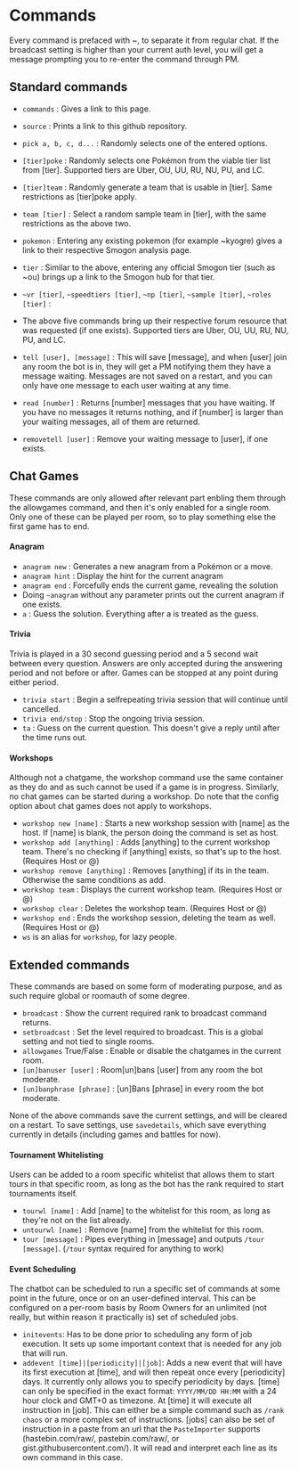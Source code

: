 Commands
========

Every command is prefaced with ~, to separate it from regular chat. If the broadcast setting is
higher than your current auth level, you will get a message prompting you to re-enter the command through PM.

Standard commands
-----------------

- `commands` : Gives a link to this page.
- `source` : Prints a link to this github repository.
- `pick a, b, c, d...` : Randomly selects one of the entered options.

- `[tier]poke` : Randomly selects one Pokémon from the viable tier list from [tier]. Supported tiers are Uber, OU, UU, RU, NU, PU, and LC.
- `[tier]team` : Randomly generate a team that is usable in [tier]. Same restrictions as [tier]poke apply.
- `team [tier]` : Select a random sample team in [tier], with the same restrictions as the above two.
- `pokemon` : Entering any existing pokemon (for example ~kyogre) gives a link to their respective Smogon analysis page.
- `tier` : Similar to the above, entering any official Smogon tier (such as ~ou) brings up a link to the Smogon hub for that tier.

- `~vr [tier]`, `~speedtiers [tier]`, `~np [tier]`, `~sample [tier]`, `~roles [tier]` :
- The above five commands bring up their respective forum resource that was requested (if one exists). Supported tiers are Uber, OU, UU, RU, NU, PU, and LC.

- `tell [user], [message]` : This will save [message], and when [user] join any room the bot is in, they will get a PM notifying them they have a message waiting. Messages are not saved on a restart, and you can only have one message to each user waiting at any time.
- `read [number]` : Returns [number] messages that you have waiting. If you have no messages it returns nothing, and if [number] is larger than your waiting messages, all of them are returned.
- `removetell [user]` : Remove your waiting message to [user], if one exists.

Chat Games
----------
These commands are only allowed after relevant part enbling them through the allowgames command, and then it's only enabled for a single room. Only one of these can be played per room, so to play something else the first game has to end.

#### Anagram ####
- `anagram new` : Generates a new anagram from a Pokémon or a move.
- `anagram hint` : Display the hint for the current anagram
- `anagram end` : Forcefully ends the current game, revealing the solution
- Doing `~anagram` without any parameter prints out the current anagram if one exists.
- `a` : Guess the solution. Everything after a is treated as the guess.

#### Trivia ####
Trivia is played in a 30 second guessing period and a 5 second wait between every question. Answers are only accepted during the answering period
and not before or after. Games can be stopped at any point during either period.
- `trivia start` : Begin a selfrepeating trivia session that will continue until cancelled.
- `trivia end/stop` : Stop the ongoing trivia session.
- `ta` : Guess on the current question. This doesn't give a reply until after the time runs out.

#### Workshops ####
Although not a chatgame, the workshop command use the same container as they do and as such cannot be used if a game is in progress. Similarly, no chat games can be started during a workshop. Do note that the config option about chat games does not apply to workshops.
- `workshop new [name]` : Starts a new workshop session with [name] as the host. If [name] is blank, the person doing the command is set as host.
- `workshop add [anything]` : Adds [anything] to the current workshop team. There's no checking if [anything] exists, so that's up to the host. (Requires Host or @)
- `workshop remove [anything]` : Removes [anything] if its in the team. Otherwise the same conditions as add.
- `workshop team` : Displays the current workshop team. (Requires Host or @)
- `workshop clear` : Deletes the workshop team. (Requires Host or @)
- `workshop end` : Ends the workshop session, deleting the team as well. (Requires Host or @)
- `ws` is an alias for `workshop`, for lazy people.

Extended commands
-----------------

These commands are based on some form of moderating purpose,
and as such require global or roomauth of some degree.

- `broadcast` : Show the current required rank to broadcast command returns.
- `setbroadcast` : Set the level required to broadcast. This is a global setting and not tied to single rooms.
- `allowgames` True/False : Enable or disable the chatgames in the current room.
- `[un]banuser [user]` : Room[un]bans [user] from any room the bot moderate.
- `[un]banphrase [phrase]` : [un]Bans [phrase] in every room the bot moderate.

None of the above commands save the current settings, and will be cleared on a restart. To save settings, use `savedetails`, which save everything currently in details (including games and battles for now).

#### Tournament Whitelisting ####
Users can be added to a room specific whitelist that allows them to start tours in that specific room, as long as the bot has the rank required to start tournaments itself.
- `tourwl [name]` : Add [name] to the whitelist for this room, as long as they're not on the list already.
- `untourwl [name]` : Remove [name] from the whitelist for this room.
- `tour [message]` : Pipes everything in [message] and outputs `/tour [message]`. (`/tour` syntax required for anything to work)

#### Event Scheduling ####
The chatbot can be scheduled to run a specific set of commands at some point in the future, once or on an user-defined interval. This can be configured on a per-room basis by Room Owners for an unlimited (not really, but within reason it practically is) set of scheduled jobs.

- `initevents`: Has to be done prior to scheduling any form of job execution. It sets up some important context that is needed for any job that will run.
- `addevent [time]|[periodicity]|[job]`: Adds a new event that will have its first execution at [time], and will then repeat once every [periodicity] days. It currently only allows you to specify periodicity by days. [time] can only be specified in the exact format: `YYYY/MM/DD HH:MM` with a 24 hour clock and GMT+0 as timezone. At [time] it will execute all instruction in [job]. This can either be a simple command such as `/rank chaos` or a more complex set of instructions. [jobs] can also be set of instruction in a paste from an url that the `PasteImporter` supports (hastebin.com/raw/, pastebin.com/raw/, or gist.githubusercontent.com/). It will read and interpret each line as its own command in this case.